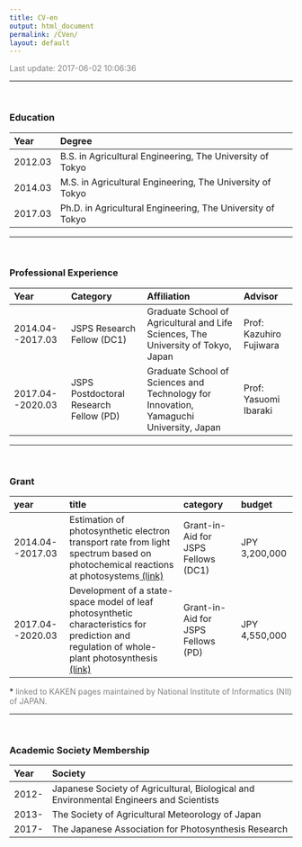 ```yaml
---
title: CV-en
output: html_document
permalink: /CVen/
layout: default
---
```


<FONT color="grey">Last update: 2017-06-02 10:06:36  </FONT><br>

------



<!-- ### Expertise -->
<!-- ```{r Expertise, echo = F} -->

<!-- ``` -->

<!-- ------ -->

<!-- ### Research Areas -->
<!-- ```{r Research_Areas, echo = F} -->

<!-- ``` -->

<br>

### Education

|Year    |Degree                                                     |
|:-------|:----------------------------------------------------------|
|2012.03 |B.S. in Agricultural Engineering, The University of Tokyo  |
|2014.03 |M.S. in Agricultural Engineering, The University of Tokyo  |
|2017.03 |Ph.D. in Agricultural Engineering, The University of Tokyo |

------

<br>

### Professional Experience

|Year             |Category                               |Affiliation                                                                            |Advisor                 |
|:----------------|:--------------------------------------|:--------------------------------------------------------------------------------------|:-----------------------|
|2014.04--2017.03 |JSPS Research Fellow (DC1)             |Graduate School of Agricultural and Life Sciences, The University of Tokyo, Japan      |Prof: Kazuhiro Fujiwara |
|2017.04--2020.03 |JSPS Postdoctoral Research Fellow (PD) |Graduate School of Sciences and Technology for Innovation, Yamaguchi University, Japan |Prof: Yasuomi Ibaraki   |

------

<br>

### Grant

|year             |title                                                                                                                                                                                                                                   |category                            |budget        |
|:----------------|:---------------------------------------------------------------------------------------------------------------------------------------------------------------------------------------------------------------------------------------|:-----------------------------------|:-------------|
|2014.04--2017.03 |Estimation of photosynthetic electron transport rate from light spectrum based on photochemical reactions at photosystems<a href = 'https://kaken.nii.ac.jp/en/grant/KAKENHI-PROJECT-14J09372/' target='_blank'> (link)</a>             |Grant-in-Aid for JSPS Fellows (DC1) |JPY 3,200,000 |
|2017.04--2020.03 |Development of a state-space model of leaf photosynthetic characteristics for prediction and regulation of whole-plant photosynthesis<a href = 'https://kaken.nii.ac.jp/en/grant/KAKENHI-PROJECT-17J04736/' target='_blank'> (link)</a> |Grant-in-Aid for JSPS Fellows (PD)  |JPY 4,550,000 |

\* <FONT color="grey">linked to KAKEN pages maintained by National Institute of Informatics (NII) of JAPAN.</FONT>

------

<br>

### Academic Society Membership

|Year  |Society                                                                                 |
|:-----|:---------------------------------------------------------------------------------------|
|2012- |Japanese Society of Agricultural, Biological and Environmental Engineers and Scientists |
|2013- |The Society of Agricultural Meteorology of Japan                                        |
|2017- |The Japanese Association for Photosynthesis Research                                    |
